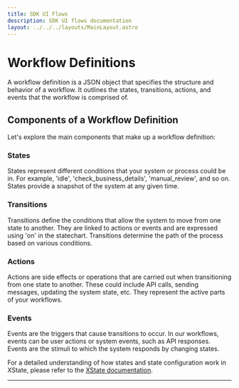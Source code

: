 ```yaml
---
title: SDK UI Flows
description: SDK UI flows documentation
layout: ../../../layouts/MainLayout.astro
---
```


# Workflow Definitions

A workflow definition is a JSON object that specifies the structure and behavior of a workflow. It outlines the states, transitions, actions, and events that the workflow is comprised of. 

## Components of a Workflow Definition

Let's explore the main components that make up a workflow definition:

### States

States represent different conditions that your system or process could be in. For example, 'idle', 'check_business_details', 'manual_review', and so on. States provide a snapshot of the system at any given time.

### Transitions

Transitions define the conditions that allow the system to move from one state to another. They are linked to actions or events and are expressed using 'on' in the statechart. Transitions determine the path of the process based on various conditions.

### Actions

Actions are side effects or operations that are carried out when transitioning from one state to another. These could include API calls, sending messages, updating the system state, etc. They represent the active parts of your workflows.

### Events

Events are the triggers that cause transitions to occur. In our workflows, events can be user actions or system events, such as API responses. Events are the stimuli to which the system responds by changing states.

For a detailed understanding of how states and state configuration work in XState, please refer to the [XState documentation](https://xstate.js.org/docs/guides/states.html).


---
